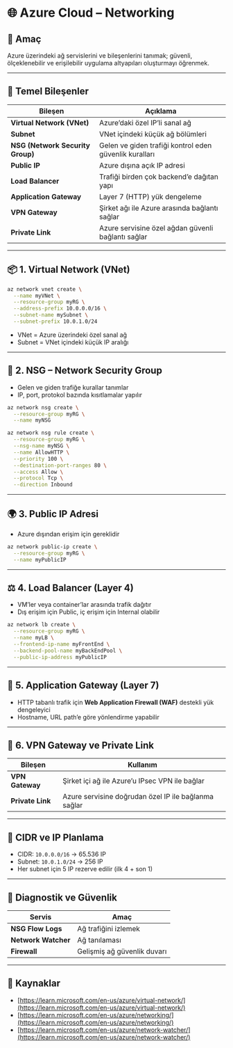 # 🌐 Azure Cloud – Networking

## 🧠 Amaç

Azure üzerindeki ağ servislerini ve bileşenlerini tanımak; güvenli, ölçeklenebilir ve erişilebilir uygulama altyapıları oluşturmayı öğrenmek.

---
## 🧱 Temel Bileşenler

| Bileşen           | Açıklama |
|-------------------|----------|
| **Virtual Network (VNet)** | Azure’daki özel IP’li sanal ağ |
| **Subnet**        | VNet içindeki küçük ağ bölümleri |
| **NSG (Network Security Group)** | Gelen ve giden trafiği kontrol eden güvenlik kuralları |
| **Public IP**     | Azure dışına açık IP adresi |
| **Load Balancer** | Trafiği birden çok backend’e dağıtan yapı |
| **Application Gateway** | Layer 7 (HTTP) yük dengeleme |
| **VPN Gateway**   | Şirket ağı ile Azure arasında bağlantı sağlar |
| **Private Link**  | Azure servisine özel ağdan güvenli bağlantı sağlar |

---
## 📦 1. Virtual Network (VNet)

```bash
az network vnet create \
  --name myVNet \
  --resource-group myRG \
  --address-prefix 10.0.0.0/16 \
  --subnet-name mySubnet \
  --subnet-prefix 10.0.1.0/24
```
- VNet = Azure üzerindeki özel sanal ağ
- Subnet = VNet içindeki küçük IP aralığı

---
## 🔐 2. NSG – Network Security Group

- Gelen ve giden trafiğe kurallar tanımlar
- IP, port, protokol bazında kısıtlamalar yapılır
```bash
az network nsg create \
  --resource-group myRG \
  --name myNSG

az network nsg rule create \
  --resource-group myRG \
  --nsg-name myNSG \
  --name AllowHTTP \
  --priority 100 \
  --destination-port-ranges 80 \
  --access Allow \
  --protocol Tcp \
  --direction Inbound
```
---
## 🌍 3. Public IP Adresi

- Azure dışından erişim için gereklidir
```bash
az network public-ip create \
  --resource-group myRG \
  --name myPublicIP
```
---
## ⚖️ 4. Load Balancer (Layer 4)

- VM’ler veya container’lar arasında trafik dağıtır
- Dış erişim için Public, iç erişim için Internal olabilir
```bash
az network lb create \
  --resource-group myRG \
  --name myLB \
  --frontend-ip-name myFrontEnd \
  --backend-pool-name myBackEndPool \
  --public-ip-address myPublicIP
```
---
## 🧭 5. Application Gateway (Layer 7)

- HTTP tabanlı trafik için **Web Application Firewall (WAF)** destekli yük dengeleyici
- Hostname, URL path’e göre yönlendirme yapabilir

---
## 🔐 6. VPN Gateway ve Private Link

|Bileşen|Kullanım|
|---|---|
|**VPN Gateway**|Şirket içi ağ ile Azure’u IPsec VPN ile bağlar|
|**Private Link**|Azure servisine doğrudan özel IP ile bağlanma sağlar|

---
## 🧮 CIDR ve IP Planlama

- CIDR: `10.0.0.0/16` → 65.536 IP
- Subnet: `10.0.1.0/24` → 256 IP
- Her subnet için 5 IP rezerve edilir (ilk 4 + son 1)

---
## 🧪 Diagnostik ve Güvenlik

|Servis|Amaç|
|---|---|
|**NSG Flow Logs**|Ağ trafiğini izlemek|
|**Network Watcher**|Ağ tanılaması|
|**Firewall**|Gelişmiş ağ güvenlik duvarı|

---
## 🔗 Kaynaklar

- [https://learn.microsoft.com/en-us/azure/virtual-network/](https://learn.microsoft.com/en-us/azure/virtual-network/)
- [https://learn.microsoft.com/en-us/azure/networking/](https://learn.microsoft.com/en-us/azure/networking/)
- [https://learn.microsoft.com/en-us/azure/network-watcher/](https://learn.microsoft.com/en-us/azure/network-watcher/)